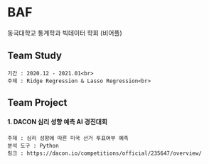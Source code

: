 # BAF
동국대학교 통계학과 빅데이터 학회 (비어플)

## Team Study<br>    
    기간 : 2020.12 - 2021.01<br>
    주제 : Ridge Regression & Lasso Regression<br>

## Team Project<br>
  #### 1. DACON 심리 성향 예측 AI 경진대회
    주제 : 심리 성향에 따른 미국 선거 투표여부 예측
    분석 도구 : Python
    링크 : https://dacon.io/competitions/official/235647/overview/

